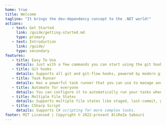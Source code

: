 ```yaml
---
home: true
title: Welcome
tagline: "It brings the dev-dependency concept to the .NET world!"
actions:
   - text: Get Started
     link: /guide/getting-started.md
     type: primary
   - text: Introduction
     link: /guide/
     type: secondary
features:
   - title: Easy To Use
     details: Just with a few commands you can start using the git hooks to keep your code clean and organized.
   - title: Git hooks
     details: Supports all git and git-flow hooks, powered by modern git features.
   - title: Task Runner
     details: Has a powerful task runner that you can use to manage and run linters, tests, scripts, and more.
   - title: Automate for everyone
     details: You can configure it to automatically run your tasks when other contributors work with your repository.
   - title: Multiple File States
     details: Supports multiple file states like staged, last-commit, git-files, etc, and user-defined states.
   - title: CSharp Script
     details: Supports C# scripting for more complex tasks.
footer: MIT Licensed | Copyright © 2022-present AliReZa Sabouri
---
```



